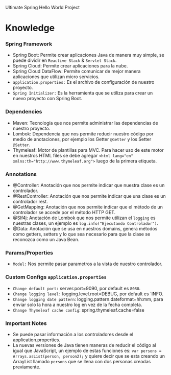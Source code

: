Ultimate Spring Hello World Project 

# Knowledge

### Spring Framework

- Spring Boot: Permite crear aplicaciones Java de manera muy simple, se puede dividir en `Reactive Stack` & `Servlet Stack`.
- Spring Cloud: Permite crear aplicaciones para la nube.
- Spring Cloud DataFlow: Permite comunicar de mejor manera aplicaciones que utilizan micro servicios.
- `application.properties:` Es el archivo de configuración de nuestro proyecto.
- `Spring Initializer:` Es la herramienta que se utiliza para crear un nuevo proyecto con Spring Boot.

### Dependencies

- Maven: Tecnología que nos permite administrar las dependencias de nuestro proyecto.
- Lombok: Dependencia que nos permite reducir nuestro código por medio de anotaciones, por ejemplo los Getter `@Getter` y los Setter `@Setter`.
- Thymeleaf: Motor de plantillas para MVC. Para hacer uso de este motor en nuestros HTML files se debe agregar `<html lang="en" xmlns:th="http://www.thymeleaf.org">` luego de la primera etiqueta. 

### Annotations

- @Controller: Anotación que nos permite indicar que nuestra clase es un controlador.
- @RestController: Anotación que nos permite indicar que una clase es un controlador rest.
- @GetMapping: Anotación que nos permite indicar que el método de un controlador se accede por el método HTTP GET.
- @Slf4j: Anotación de Lombok que nos permite utilizan el `logging` es nuestras clases, un ejemplo es `log.info("Ejecutando Controlador")`.
- @Data: Anotación que se usa en nuestros domains, genera métodos como getters, setters y lo que sea necesario para que la clase se reconozca como un Java Bean.

### Params/Properties
- `Model:` Nos permite pasar parametros a la vista de nuestro controlador.

### Custom Configs `application.properties`

- `Change default port:` server.port=9090, por default es `8080`.
- `Change logging level:` logging.level.root=DEBUG, por default es `INFO.
- `Change logging date pattern`: logging.pattern.dateformat=hh:mm, para enviar solo la hora a nuestro log en vez de la fecha completa.
- `Change Thymeleaf cache config`: spring.thymeleaf.cache=false

### Important Notes

- Se puede pasar información a los controladores desde el application.properties.
- La nuevas versiones de Java tienen maneras de reducir el código al igual que JavaScript, un ejemplo de estas funciones es: `var persons = Arrays.asList(person, person2);` y quiere decir que se esta creando un ArrayList llamado `persons` que se llena con dos personas creadas previamente.


